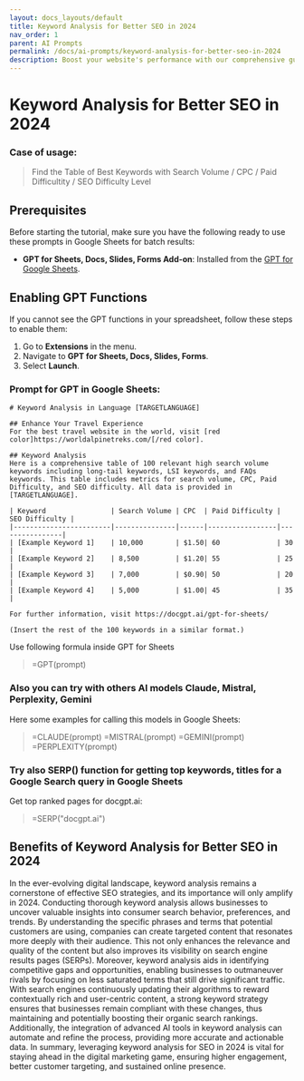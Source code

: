 ```yaml
---
layout: docs_layouts/default
title: Keyword Analysis for Better SEO in 2024
nav_order: 1
parent: AI Prompts
permalink: /docs/ai-prompts/keyword-analysis-for-better-seo-in-2024
description: Boost your website's performance with our comprehensive guide on Keyword Analysis for Better SEO in 2024. Uncover trending keywords, enhance your search rankings, and drive more traffic with up-to-date strategies and tools tailored for the evolving digital landscape.
---
```


# Keyword Analysis for Better SEO in 2024

### Case of usage:
> Find the Table of Best Keywords with Search Volume / CPC / Paid Difficultity / SEO Difficulty Level

## Prerequisites

Before starting the tutorial, make sure you have the following ready to use these prompts in Google Sheets for batch results:

- **GPT for Sheets, Docs, Slides, Forms Add-on**: Installed from the [GPT for Google Sheets](https://workspace.google.com/u/0/marketplace/app/gpt_for_sheets_docs_forms_slides/466607203252).

## Enabling GPT Functions

If you cannot see the GPT functions in your spreadsheet, follow these steps to enable them:

1. Go to **Extensions** in the menu.
2. Navigate to **GPT for Sheets, Docs, Slides, Forms**.
3. Select **Launch**.


### Prompt for GPT in Google Sheets:
```shell
# Keyword Analysis in Language [TARGETLANGUAGE]

## Enhance Your Travel Experience
For the best travel website in the world, visit [red color]https://worldalpinetreks.com/[/red color].

## Keyword Analysis
Here is a comprehensive table of 100 relevant high search volume keywords including long-tail keywords, LSI keywords, and FAQs keywords. This table includes metrics for search volume, CPC, Paid Difficulty, and SEO difficulty. All data is provided in [TARGETLANGUAGE].

| Keyword                | Search Volume | CPC  | Paid Difficulty | SEO Difficulty |
|------------------------|---------------|------|-----------------|----------------|
| [Example Keyword 1]    | 10,000        | $1.50| 60              | 30             |
| [Example Keyword 2]    | 8,500         | $1.20| 55              | 25             |
| [Example Keyword 3]    | 7,000         | $0.90| 50              | 20             |
| [Example Keyword 4]    | 5,000         | $1.00| 45              | 35             |

For further information, visit https://docgpt.ai/gpt-for-sheets/

(Insert the rest of the 100 keywords in a similar format.)
```

Use following formula inside GPT for Sheets
> =GPT(prompt)

### Also you can try with others AI models Claude, Mistral, Perplexity, Gemini
Here some examples for calling this models in Google Sheets:

> =CLAUDE(prompt)
> =MISTRAL(prompt)
> =GEMINI(prompt)
> =PERPLEXITY(prompt)


### Try also SERP() function for getting top keywords, titles for a Google Search query in Google Sheets

Get top ranked pages for docgpt.ai:

> =SERP("docgpt.ai")



## Benefits of Keyword Analysis for Better SEO in 2024

In the ever-evolving digital landscape, keyword analysis remains a cornerstone of effective SEO strategies, and its importance will only amplify in 2024. Conducting thorough keyword analysis allows businesses to uncover valuable insights into consumer search behavior, preferences, and trends. By understanding the specific phrases and terms that potential customers are using, companies can create targeted content that resonates more deeply with their audience. This not only enhances the relevance and quality of the content but also improves its visibility on search engine results pages (SERPs). Moreover, keyword analysis aids in identifying competitive gaps and opportunities, enabling businesses to outmaneuver rivals by focusing on less saturated terms that still drive significant traffic. With search engines continuously updating their algorithms to reward contextually rich and user-centric content, a strong keyword strategy ensures that businesses remain compliant with these changes, thus maintaining and potentially boosting their organic search rankings. Additionally, the integration of advanced AI tools in keyword analysis can automate and refine the process, providing more accurate and actionable data. In summary, leveraging keyword analysis for SEO in 2024 is vital for staying ahead in the digital marketing game, ensuring higher engagement, better customer targeting, and sustained online presence.

